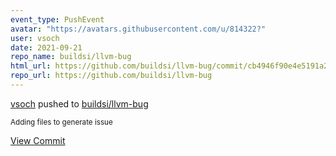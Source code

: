 ```yaml
---
event_type: PushEvent
avatar: "https://avatars.githubusercontent.com/u/814322?"
user: vsoch
date: 2021-09-21
repo_name: buildsi/llvm-bug
html_url: https://github.com/buildsi/llvm-bug/commit/cb4946f90e4e5191a2de72d6f30bed92a327ac6f
repo_url: https://github.com/buildsi/llvm-bug
---
```


<a href='https://github.com/vsoch' target='_blank'>vsoch</a> pushed to <a href='https://github.com/buildsi/llvm-bug' target='_blank'>buildsi/llvm-bug</a>

<small>Adding files to generate issue</small>

<a href='https://github.com/buildsi/llvm-bug/commit/cb4946f90e4e5191a2de72d6f30bed92a327ac6f' target='_blank'>View Commit</a>